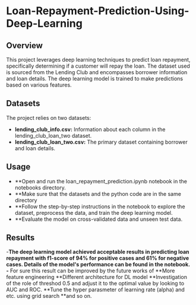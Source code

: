 # Loan-Repayment-Prediction-Using-Deep-Learning

## Overview

This project leverages deep learning techniques to predict loan repayment, specifically determining if a customer will repay the loan. The dataset used is sourced from the Lending Club and encompasses borrower information and loan details. The deep learning model is trained to make predictions based on various features.

## Datasets

The project relies on two datasets:
- **lending_club_info.csv:** Information about each column in the lending_club_loan_two dataset.
- **lending_club_loan_two.csv:** The primary dataset containing borrower and loan details.

## Usage
- **Open and run the loan_repayment_prediction.ipynb notebook in the notebooks directory.
- **Make sure that the datasets and the python code are in the same directory
- **Follow the step-by-step instructions in the notebook to explore the dataset, preprocess the data, and train the deep learning model.
- **Evaluate the model on cross-validated data and unseen test data.

## Results

-**The deep learning model achieved acceptable results in predicting loan repayment with f1-score of 94% for positive cases and 61% for negative cases. Details of the model's performance can be found in the notebook.
-** For sure this result can be improved by the future works of
**More feature engineering
**Different architecture for DL model
**Investigation of the role of threshod 0.5 and adjust it to the optimal value by looking to AUC and ROC.
**Tune the hyper parasmeter of learning rate (alpha) and etc. using grid search
**and so on.
